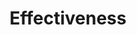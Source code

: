 ---
title: Effectiveness
definitions:
 - source: "FitSM-0: Overview and Vocabulary"
   term: activity
   language: en
   definition: Extent to which goals and expectations are met
   url: https://www.fitsm.eu/downloads/
   version: 2.4 
   accessed: 2020-08-31
   notes:
    - In a management system, effectiveness is mostly measured against the defined goals of the processes that are subject to this system.
---